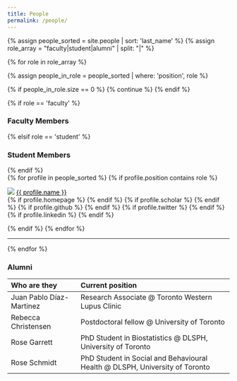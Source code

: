 ```yaml
---
title: People
permalink: /people/
---
```


<style type="text/css">
  a:link {color: black;}
  a:hover {color: black;} 
</style>

{% assign people_sorted = site.people | sort: 'last_name' %}
{% assign role_array = "faculty|student|alumni" | split: "|" %}

{% for role in role_array %}

{% assign people_in_role = people_sorted | where: 'position', role %}

<!-- Skip section if there's nobody -->
{% if people_in_role.size == 0 %}
  {% continue %}
{% endif %}

<div class="pos_header">
{% if role == 'faculty' %}
<h3>Faculty Members</h3>
 {% elsif role == 'student' %}
<h3>Student Members</h3>
{% endif %}
</div>

<div class="content list people">
  {% for profile in people_sorted %}
    {% if profile.position contains role %}
      <div class="list-item-people">
        <p class="list-post-title">
          <a href="{{ profile.homepage }}"><img class="profile-thumbnail" src="{{site.baseurl}}/images/people/{{profile.avatar}}"></a>
          <a class="name" href="{{ profile.homepage }}">{{ profile.name }}</a><br>
          {% if profile.homepage %}
            <a class="fa fa-home" href="{{ profile.homepage }}"></a>
          {% endif %}
          {% if profile.scholar %}
            <a class="fa fa-google" href="{{ 'https://scholar.google.com/citations?user=' | append: profile.scholar }}"></a>
          {% endif %}
          {% if profile.github %}
            <a class="fa fa-github" href="{{ 'https://github.com/' | append: profile.github }}"></a>
          {% endif %}
          {% if profile.twitter %}
            <a class="fa fa-twitter" href="{{ 'https://twitter.com/' | append: profile.twitter }}"></a>
          {% endif %}
          {% if profile.linkedin %}
            <a class="fa fa-linkedin" href="{{ 'https://linkedin.com/in/' | append: profile.linkedin }}"></a>
          {% endif %}
        </p>
      </div>    
    {% endif %}
  {% endfor %}
</div>
<hr>

{% endfor %}

<h3>Alumni</h3>

| Who are they | Current position |
| :------------- |:------------- |
| Juan Pablo Díaz-Martinez | Research Associate @ Toronto Western Lupus Clinic |
| Rebecca Christensen | Postdoctoral fellow @ University of Toronto |
| Rose Garrett | PhD Student in Biostatistics @ DLSPH, University of Toronto |
| Rose Schmidt | PhD Student in Social and Behavioural Health @ DLSPH, University of Toronto |